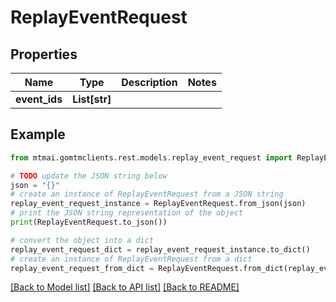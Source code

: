 # ReplayEventRequest


## Properties

Name | Type | Description | Notes
------------ | ------------- | ------------- | -------------
**event_ids** | **List[str]** |  | 

## Example

```python
from mtmai.gomtmclients.rest.models.replay_event_request import ReplayEventRequest

# TODO update the JSON string below
json = "{}"
# create an instance of ReplayEventRequest from a JSON string
replay_event_request_instance = ReplayEventRequest.from_json(json)
# print the JSON string representation of the object
print(ReplayEventRequest.to_json())

# convert the object into a dict
replay_event_request_dict = replay_event_request_instance.to_dict()
# create an instance of ReplayEventRequest from a dict
replay_event_request_from_dict = ReplayEventRequest.from_dict(replay_event_request_dict)
```
[[Back to Model list]](../README.md#documentation-for-models) [[Back to API list]](../README.md#documentation-for-api-endpoints) [[Back to README]](../README.md)


